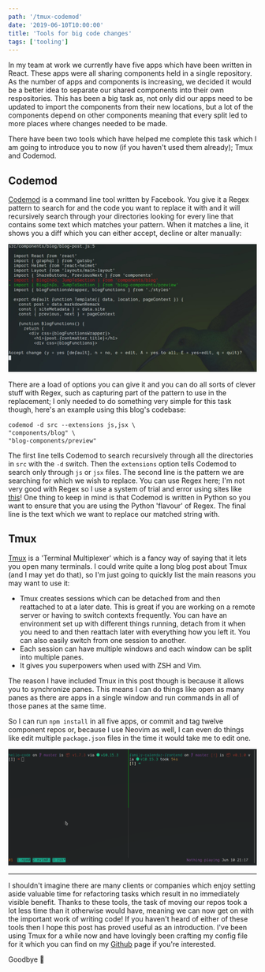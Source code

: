 ```yaml
---
path: '/tmux-codemod'
date: '2019-06-10T10:00:00'
title: 'Tools for big code changes'
tags: ['tooling']
---
```


In my team at work we currently have five apps which have been written in React. These apps were all sharing components held in a single repository. As the number of apps and components is increasing, we decided it would be a better idea to separate our shared components into their own respositories. This has been a big task as, not only did our apps need to be updated to import the components from their new locations, but a lot of the components depend on other components meaning that every split led to more places where changes needed to be made.

There have been two tools which have helped me complete this task which I am going to introduce you to now (if you haven't used them already); Tmux and Codemod.

## Codemod

[Codemod](https://github.com/facebook/codemod) is a command line tool written by Facebook. You give it a Regex pattern to search for and the code you want to replace it with and it will recursively search through your directories looking for every line that contains some text which matches your pattern. When it matches a line, it shows you a diff which you can either accept, decline or alter manually:

![codemod output](codemod-output.jpg)

There are a load of options you can give it and you can do all sorts of clever stuff with Regex, such as capturing part of the pattern to use in the replacement; I only needed to do something very simple for this task though, here's an example using this blog's codebase:
```
codemod -d src --extensions js,jsx \
"components/blog" \
"blog-components/preview"
```

The first line tells Codemod to search recursively through all the directories in `src` with the `-d` switch. Then the `extensions` option tells Codemod to search only through `js` or `jsx` files. The second line is the pattern we are searching for which we wish to replace. You can use Regex here; I'm not very good with Regex so I use a system of trial and error using sites like [this](https://regex101.co!/)! One thing to keep in mind is that Codemod is written in Python so you want to ensure that you are using the Python 'flavour' of Regex. The final line is the text which we want to replace our matched string with.

## Tmux

[Tmux](https://github.com/tmux/tmux) is a 'Terminal Multiplexer' which is a fancy way of saying that it lets you open many terminals. I could write quite a long blog post about Tmux (and I may yet do that), so I'm just going to quickly list the main reasons you may want to use it:

* Tmux creates sessions which can be detached from and then reattached to at a later date. This is great if you are working on a remote server or having to switch contexts frequently. You can have an environment set up with different things running, detach from it when you need to and then reattach later with everything how you left it. You can also easily switch from one session to another.
* Each session can have multiple windows and each window can be split into multiple panes.
* It gives you superpowers when used with ZSH and Vim.

The reason I have included Tmux in this post though is because it allows you to synchronize panes. This means I can do things like open as many panes as there are apps in a single window and run commands in all of those panes at the same time.

So I can run `npm install` in all five apps, or commit and tag twelve component repos or, because I use Neovim as well, I can even do things like edit multiple `package.json` files in the time it would take me to edit one.

![demo of synced panes](sync-panes.gif)

---

I shouldn't imagine there are many clients or companies which enjoy setting aside valuable time for refactoring tasks which result in no immediately visible benefit. Thanks to these tools, the task of moving our repos took a lot less time than it otherwise would have, meaning we can now get on with the important work of writing code! If you haven't heard of either of these tools then I hope this post has proved useful as an introduction. I've been using Tmux for a while now and have lovingly been crafting my config file for it which you can find on my [Github](https://github.com/mthorning/dotfiles) page if you're interested.

Goodbye :wave:
